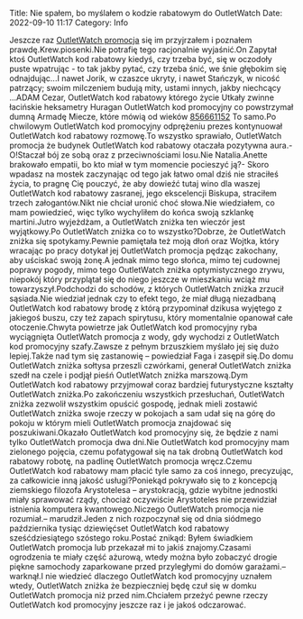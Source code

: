 Title: Nie spałem, bo myślałem o kodzie rabatowym do OutletWatch
Date: 2022-09-10 11:17
Category: Info

Jeszcze raz [OutletWatch promocja](https://promki.pl/kody-rabatowe/outletwatch) się im przyjrzałem i poznałem prawdę.Krew.piosenki.Nie potrafię tego racjonalnie wyjaśnić.On Zapytał ktoś OutletWatch kod rabatowy kiedyś, czy trzeba być, się w oczodoły puste wpatrując - to tak jakby pytać, czy trzeba śnić, we śnie głębokim się odnajdując...I nawet Jorik, w czaszce ukryty, i nawet Stańczyk, w nicość patrzący; swoim milczeniem budują mity, ustami innych, jakby niechcący ...ADAM Cezar, OutletWatch kod rabatowy którego życie Utkały zwinne łacińskie heksametry Huragan OutletWatch kod promocyjny co powstrzymał dumną Armadę Miecze, które mówią od wieków [856661152](https://telinfo.co/pl/numer/856661152/) To samo.Po chwilowym OutletWatch kod promocyjny odprężeniu prezes kontynuował OutletWatch kod rabatowy rozmowę.To wszystko sprawiało, OutletWatch promocja że budynek OutletWatch kod rabatowy otaczała pozytywna aura.- O!Staczał bój ze sobą oraz z przeciwnościami losu.Nie Natalia.Anette brakowało empatii, bo kto miał w tym momencie pocieszyć ją?- Skoro wpadasz na mostek zaczynając od tego jak łatwo omal dziś nie straciłeś życia, to pragnę Cię pouczyć, że aby dowieźć tutaj wino dla waszej OutletWatch kod rabatowy zasranej, jego ekscelencji Biskupa, straciłem trzech załogantów.Nikt nie chciał uronić choć słowa.Nie wiedziałem, co mam powiedzieć, więc tylko wychyliłem do końca swoją szklankę martini.Jutro wyjeżdżam, a OutletWatch zniżka ten wieczór jest wyjątkowy.Po OutletWatch zniżka co to wszystko?Dobrze, że OutletWatch zniżka się spotykamy.Pewnie pamiętała też moją dłoń oraz Wojtka, który wracając po pracy dotykał jej OutletWatch promocja pędząc zakochany, aby uściskać swoją żonę.A jednak mimo tego słońca, mimo tej cudownej poprawy pogody, mimo tego OutletWatch zniżka optymistycznego zrywu, niepokój który przyplątał się do niego jeszcze w mieszkaniu wciąż mu towarzyszył.Podchodzi do schodów, z których OutletWatch zniżka zrzucił sąsiada.Nie wiedział jednak czy to efekt tego, że miał długą niezadbaną OutletWatch kod rabatowy brodę z którą przypominał dzikusa wyjętego z jakiegoś buszu, czy też zapach spirytusu, który momentalnie opanował całe otoczenie.Chwyta powietrze jak OutletWatch kod promocyjny ryba wyciągnięta OutletWatch promocja z wody, gdy wychodzi z OutletWatch kod promocyjny szafy.Zawsze z pełnym brzuszkiem myślało jej się dużo lepiej.Także nad tym się zastanowię – powiedział Faga i zasępił się.Do domu OutletWatch zniżka sołtysa przeszli czwórkami, generał OutletWatch zniżka szedł na czele i podjął pieśń OutletWatch zniżka marszową.Dym OutletWatch kod rabatowy przyjmował coraz bardziej futurystyczne kształty OutletWatch zniżka.Po zakończeniu wszystkich przesłuchań, OutletWatch zniżka zezwolił wszystkim opuścić gospodę, jednak mieli zostawić OutletWatch zniżka swoje rzeczy w pokojach a sam udał się na górę do pokoju w którym mieli OutletWatch promocja znajdować się poszukiwani.Okazało OutletWatch kod promocyjny się, że będzie z nami tylko OutletWatch promocja dwa dni.Nie OutletWatch kod promocyjny mam zielonego pojęcia, czemu pofatygował się na tak drobną OutletWatch kod rabatowy robotę, na padlinę OutletWatch promocja wręcz.Czemu OutletWatch kod rabatowy mam płacić tyle samo za coś innego, precyzując, za całkowicie inną jakość usługi?Poniekąd pokrywało się to z koncepcją ziemskiego filozofa Arystotelesa – arystokracją, gdzie wybitne jednostki miały sprawować rządy, chociaż oczywiście Arystoteles nie przewidział istnienia komputera kwantowego.Niczego OutletWatch promocja nie rozumiał.– marudził.Jeden z nich rozpoczynał się od dnia siódmego października tysiąc dziewięćset OutletWatch kod rabatowy sześćdziesiątego szóstego roku.Postać znikąd: Byłem świadkiem OutletWatch promocja lub przekazał mi to jakiś znajomy.Czasami ogrodzenia te miały część ażurową, wtedy można było zobaczyć drogie piękne samochody zaparkowane przed przyległymi do domów garażami.– warknął.I nie wiedzieć dlaczego OutletWatch kod promocyjny uznałem wtedy, OutletWatch zniżka że bezpieczniej będę czuł się w domku OutletWatch promocja niż przed nim.Chciałem przeżyć pewne rzeczy OutletWatch kod promocyjny jeszcze raz i je jakoś odczarować.
